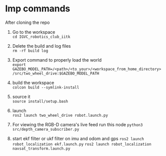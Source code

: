 # Imp commands
After cloning the repo

1) Go to the workspace  
```cd IGVC_robotics_club_iitk ```

3) Delete the build and log files  
```rm -rf build log```

4) Export command to properly load the world  
```export GAZEBO_MODEL_PATH=/<path>/<to_your>/<workspace_from_home_directory>/src/two_wheel_drive:$GAZEBO_MODEL_PATH```

5) build the workspace  
```colcon build --symlink-install```

6) source it  
```source install/setup.bash```

7) launch  
```ros2 launch two_wheel_drive robot.launch.py```

8) For viewing the RGB-D camera's live feed run this node
```python3 src/depth_camera_subscriber.py```

9) start ekf filter or ukf filter on imu and odom and gps
```ros2 launch robot_localization ekf.launch.py```
```ros2 launch robot_localization navsat_transform.launch.py```

